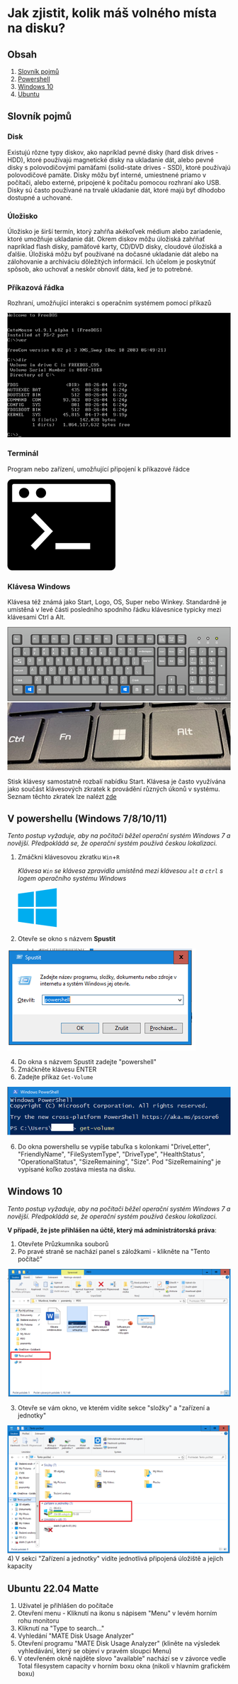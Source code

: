 # Jak zjistit, kolik máš volného místa na disku?

## Obsah
1) [Slovník pojmů](#slovník-pojmů)
2) [Powershell](#v-powershellu-windows-781011)
2) [Windows 10](#windows-10)
2) [Ubuntu](#ubuntu-2204-matte)

## Slovník pojmů
### Disk
Existujú rôzne typy diskov, ako napríklad pevné disky (hard disk drives - HDD), ktoré používajú magnetické disky na ukladanie dát, alebo pevné disky s polovodičovými pamäťami (solid-state drives - SSD), ktoré používajú polovodičové pamäte. Disky môžu byť interné, umiestnené priamo v počítači, alebo externé, pripojené k počítaču pomocou rozhraní ako USB. Disky sú často používané na trvalé ukladanie dát, ktoré majú byť dlhodobo dostupné a uchované.

### Úložisko
Úložisko je širší termín, ktorý zahŕňa akékoľvek médium alebo zariadenie, ktoré umožňuje ukladanie dát. Okrem diskov môžu úložiská zahŕňať napríklad flash disky, pamäťové karty, CD/DVD disky, cloudové úložiská a ďalšie. Úložiská môžu byť používané na dočasné ukladanie dát alebo na zálohovanie a archiváciu dôležitých informácií. Ich účelom je poskytnúť spôsob, ako uchovať a neskôr obnoviť dáta, keď je to potrebné.

### Příkazová řádka
Rozhraní, umožňující interakci s operačním systémem pomocí příkazů

![alt text](./obrazky/command_line.png)

### Terminál
Program nebo zařízení, umožňující připojení k příkazové řádce

![alt text](./obrazky/cmd2.png)

### Klávesa Windows
Klávesa též známá jako Start, Logo, OS, Super nebo Winkey. Standardně je umístěná v levé části posledního spodního řádku klávesnice typicky mezi klávesami Ctrl a Alt.

![alt text](./obrazky/layout.png)
![alt text](./obrazky/image.png)

Stisk klávesy samostatně rozbalí nabídku Start. Klávesa je často využívána jako součást klávesových zkratek k provádění různých úkonů v systému. Seznam těchto zkratek lze nalézt [zde](https://support.microsoft.com/cs-cz/windows/kl%C3%A1vesov%C3%A9-zkratky-ve-windows-dcc61a57-8ff0-cffe-9796-cb9706c75eec#WindowsVersion=Windows_10)

## V powershellu (Windows 7/8/10/11)
*Tento postup vyžaduje, aby na počítači běžel operační systém Windows 7 a novější. Předpokládá se, že operační systém používá českou lokalizaci.*

1) Zmáčkni klávesovou zkratku <code>Win</code>+<code>R</code>

    *Klávesa <code>Win</code> se klávesa zpravidla umístěná mezi klávesou <code>alt</code> a <code>ctrl</code> s logem operačního systému Windows*

    <svg xmlns="http://www.w3.org/2000/svg" height="88" width="88" xmlns:v="https://vecta.io/nano"><path d="M0 12.402l35.687-4.86.016 34.423-35.67.203zm35.67 33.529l.028 34.453L.028 75.48.026 45.7zm4.326-39.025L87.314 0v41.527l-47.318.376zm47.329 39.349l-.011 41.34-47.318-6.678-.066-34.739z" fill="#00adef"/></svg>

2) Otevře se okno s názvem **Spustit**

![alt text](./obrazky/WinR.png)

4) Do okna s názvem Spustit zadejte "powershell"
5) Zmáčkněte klávesu ENTER 
6) Zadejte příkaz <code>Get-Volume</code>

![alt text](./obrazky/powershellGetVolume.png)

6) Do okna powershellu se vypíše tabuľka s kolonkami "DriveLetter", "FriendlyName", "FileSystemType", "DriveType", "HealthStatus", "OperationalStatus", "SizeRemaining", "Size".
Pod "SizeRemaining" je vypísané koľko zostáva miesta na disku.


## Windows 10
*Tento postup vyžaduje, aby na počítači běžel operační systém Windows 7 a novější. Předpokládá se, že operační systém používá českou lokalizaci.*

**V případě, že jste přihlášen na účtě, který má administrátorská práva**:

1) Otevřete Průzkumníka souborů
2) Po pravé straně se nachází panel s záložkami - klikněte na "Tento počítač"

![](./obrazky/pruzkumnik.png)

3) Otevře se vám okno, ve kterém vidíte sekce "složky" a "zařízení a jednotky"

![alt text](./obrazky/tentoPocitac.png)
4) V sekci "Zařízení a jednotky" vidíte jednotlivá připojená úložiště a jejich kapacity
## Ubuntu 22.04 Matte
1. Uživatel je přihlášen do počítače
2. Otevření menu - Kliknutí na ikonu s nápisem "Menu" v levém horním rohu monitoru
3. Kliknutí na "Type to search…"
4. Vyhledání "MATE Disk Usage Analyzer"
5. Otevření programu "MATE Disk Usage Analyzer" (kliněte na výsledek vyhledávání, který se objeví v pravém sloupci Menu)
6. V otevřeném okně najděte slovo "available"
nachází se v závorce vedle Total filesystem capacity v horním boxu okna (nikoli v hlavním grafickém boxu)
